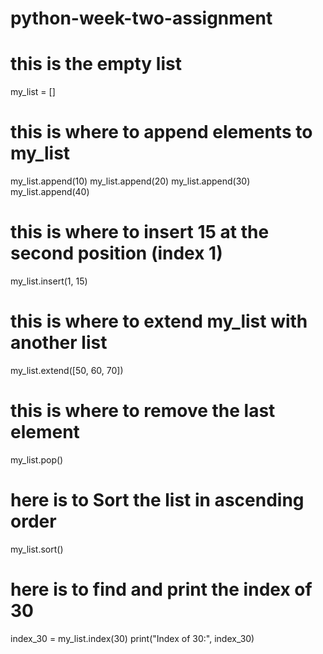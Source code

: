﻿# python-week-two-assignment
# this is the empty list
my_list = []

# this is where to append elements to my_list
my_list.append(10)
my_list.append(20)
my_list.append(30)
my_list.append(40)

#  this is where to insert 15 at the second position (index 1)
my_list.insert(1, 15)

#  this is where to extend my_list with another list
my_list.extend([50, 60, 70])

#  this is where to remove the last element
my_list.pop()

#  here is to Sort the list in ascending order
my_list.sort()

#  here is to find and print the index of 30
index_30 = my_list.index(30)
print("Index of 30:", index_30)
